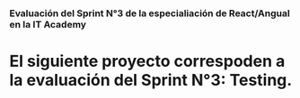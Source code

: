 ### Evaluación del Sprint N°3 de la especialiación de React/Angual en la IT Academy

# El siguiente proyecto correspoden a la evaluación del Sprint N°3: Testing.